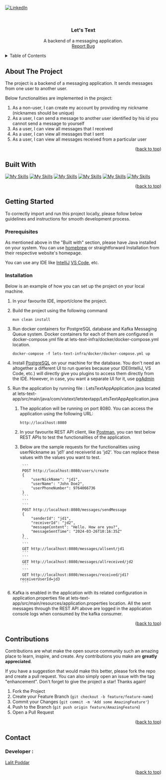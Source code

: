 <a name="readme-top"></a>

[![LinkedIn][linkedin-shield]][linkedin-url]

<br />
<div style="text-align: center;">
  <h3 align="center">Let's Text</h3>
  <p align="center">
    A backend of a messaging application.
    <br />
    <a href="https://github.com/lalitpo/lets-text/issues">Report Bug</a> 
  </p>
</div>


<!-- TABLE OF CONTENTS -->
<details>
  <summary>Table of Contents</summary>
  <ol>
    <li>
      <a href="#about-the-project">About The Project</a>
    </li>
    <li><a href="#built-with">Built With</a></li>
    <li>
      <a href="#getting-started">Getting Started</a>
      <ul>
        <li><a href="#prerequisites">Prerequisites</a></li>
        <li><a href="#installation">Installation</a></li>
      </ul>
    </li>
    <li><a href="#contact">Contact</a></li>
  </ol>
</details>



<!-- ABOUT THE PROJECT -->
## About The Project

The project is a backend of a messaging application. It sends messages from one user to another user. 
 
Below functionalities are implemented in the project:
1. As a non-user, I can create my account by providing my nickname (nicknames should be unique)
2. As a user, I can send a message to another user identified by his id you cannot send a message to yourself
3. As a user, I can view all messages that I received
4. As a user, I can view all messages that I sent
5. As a user, I can view all messages received from a particular user

<p align="right">(<a href="#readme-top">back to top</a>)</p>

## Built With

[![My Skills](https://skillicons.dev/icons?i=java)](https://www.oracle.com/java/)
[![My Skills](https://skillicons.dev/icons?i=spring)](https://www.spring.io/)
[![My Skills](https://skillicons.dev/icons?i=postgres)](https://www.postgresql.org/)
[![My Skills](https://skillicons.dev/icons?i=kafka)](https://kafka.apache.org/)
[![My Skills](https://skillicons.dev/icons?i=docker)](https://www.docker.com/)
[![My Skills](https://skillicons.dev/icons?i=maven)](https://maven.apache.org/)


<p align="right">(<a href="#readme-top">back to top</a>)</p>

## Getting Started
To correctly import and run this project locally, please follow below guidelines and instructions for smooth development process.

### Prerequisites
As mentioned above in the "Built with" section, please have Java installed on your system.
You can use [homebrew](https://brew.sh) or straightforward Installation from their respective website's homepage.

You can use any IDE like [IntelliJ](https://www.jetbrains.com/idea/) [VS Code](https://code.visualstudio.com), etc.

### Installation

Below is an example of how you can set up the project on your local machine.

1. In your favourite IDE, import/clone the project.
2. Build the project using the following command

    ```
    mvn clean install
    ```
3. Run docker containers for PostgreSQL database and Kafka Messaging Queue system.
   Docker containers for each of them are configured in docker-compose.yml file at
   lets-text-infra/docker/docker-compose.yml location.

    ```
    docker-compose -f lets-text-infra/docker/docker-compose.yml up
    ```

4. Install [PostgreSQL](https://www.postgresql.org) on your machine for the database. You don't need an altogether a
   different UI to run queries because your IDE(IntelliJ, VS Code, etc.) will directly give you plugins to access them
   directly from the IDE.
   However, in case, you want a separate UI for it, use [pgAdmin](https://www.pgadmin.org)

5. Run the application by running file : LetsTextAppApplication.java located at
   lets-text-app/src/main/java/com/vistext/letstextapp/LetsTextAppApplication.java

   1. The application will be running on port 8080. You can access the application using the following URL:

       ```
       http://localhost:8080
       ```

   2. In your favourite REST API client, like [Postman](https://www.postman.com/), you can test below REST APIs to test
      the functionalities of the application.
   3. Below are the sample requests for the functionalities using userNickname as 'jd1' and receiverId as 'jd2'. You can
      replace these values with the values you want to test.

           ```
           POST http://localhost:8080/users/create
           {
               "userNickName": "jd1",
               "userName": "John Doe2",
               "userPhoneNumber": 9764066736
           }
           ```
           ```
           ```
           POST http://localhost:8080/messages/sendMessage
           {
               "senderId": "jd1",
               "receiverId": "jd2",
               "messageContent": "Hello. How are you?",
               "messageSentTime": "2024-03-26T10:16:35Z"
           }
           ```
           ```
           GET http://localhost:8080/messages/allsent/jd1
           ```
           ```
           GET http://localhost:8080/messages/allreceived/jd2
           ```
           ```
           GET http://localhost:8080/messages/received/jd1?receiverUserId=jd3
           ```

6. Kafka is enabled in the application with its related configuration in application.properties file at
   lets-text-app/src/main/resources/application.properties location.
   All the sent messages through the REST API above are logged in the application console logs when consumed by the
   kafka consumer.

<p align="right">(<a href="#readme-top">back to top</a>)</p>


## Contributions

Contributions are what make the open source community such an amazing place to learn, inspire, and create. Any contributions you make are **greatly appreciated**.

If you have a suggestion that would make this better, please fork the repo and create a pull request. You can also simply open an issue with the tag "enhancement".
Don't forget to give the project a star! Thanks again!

1. Fork the Project
2. Create your Feature Branch (`git checkout -b feature/feature-name`)
3. Commit your Changes (`git commit -m 'Add some AmazingFeature'`)
4. Push to the Branch (`git push origin feature/AmazingFeature`)
5. Open a Pull Request

<p align="right">(<a href="#readme-top">back to top</a>)</p>


## Contact
### Developer :
[Lalit Poddar](https://www.linkedin.com/in/lalit-poddar/)

<p align="right">(<a href="#readme-top">back to top</a>)</p>


<!-- MARKDOWN LINKS & IMAGES -->
<!-- https://www.markdownguide.org/basic-syntax/#reference-style-links --> 
[linkedin-shield]: https://img.shields.io/badge/-LinkedIn-black.svg?style=for-the-badge&logo=linkedin&colorB=555
[linkedin-url]: https://www.linkedin.com/in/lalit-poddar/
[Python]: https://www.python.org/static/img/python-logo@2x.png
[python-url]: https://www.python.org/
[R]: https://www.r-project.org/Rlogo.png
[R-url]: https://www.r-project.org/
[Matlab]: https://play-lh.googleusercontent.com/UB0D2bAS6M4gGtaXPbhD8zK6bRrw_KkTeNMuZ_fkx32WC_OPPeQcKmH7AiID41xDc2k=w480-h960
[matlab-url]: https://in.mathworks.com/products/matlab.html/

